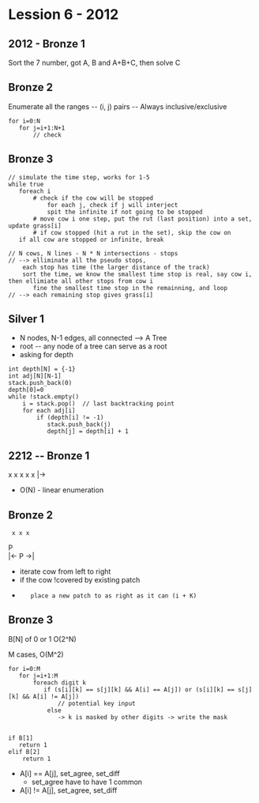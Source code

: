 # Lession 6 - 2012

## 2012 - Bronze 1 
 Sort the 7 number, got A, B and A+B+C, then solve C
 
## Bronze 2
Enumerate all the ranges -- (i, j) pairs -- Always inclusive/exclusive
```
for i=0:N
   for j=i+1:N+1
       // check
```

## Bronze 3
```
// simulate the time step, works for 1-5
while true
   foreach i
       # check if the cow will be stopped
           for each j, check if j will interject
           spit the infinite if not going to be stopped
       # move cow i one step, put the rut (last position) into a set, update grass[i]
       # if cow stopped (hit a rut in the set), skip the cow on
   if all cow are stopped or infinite, break    
```

```
// N cows, N lines - N * N intersections - stops
// --> elliminate all the pseudo stops, 
    each stop has time (the larger distance of the track)
    sort the time, we know the smallest time stop is real, say cow i, then ellimiate all other stops from cow i
       fine the smallest time stop in the remainning, and loop
// --> each remaining stop gives grass[i]
```

## Silver 1
* N nodes, N-1 edges, all connected --> A Tree
* root -- any node of a tree can serve as a root
* asking for depth
```
int depth[N] = {-1}
int adj[N][N-1]
stack.push_back(0)
depth[0]=0
while !stack.empty()
    i = stack.pop()  // last backtracking point
    for each adj[i]
        if (depth[i] != -1)
           stack.push_back(j)
           depth[j] = depth[i] + 1
```

## 2212 -- Bronze 1
x x x x x
     |->
* O(N) - linear enumeration     

## Bronze 2
     x x x
   P  
     |<- P ->|
 * iterate cow from left to right
 *    if the cow !covered by existing patch
 *        place a new patch to as right as it can (i + K)

## Bronze 3
B[N] of 0 or 1
O(2^N)

M cases, O(M^2)
```
for i=0:M
   for j=i+1:M
       foreach digit k
          if (s[i][k] == s[j][k] && A[i] == A[j]) or (s[i][k] == s[j][k] && A[i] != A[j])
              // potential key input
           else
              -> k is masked by other digits -> write the mask
    
```
```
if B[1]
   return 1
elif B[2]
    return 1
```
* A[i] == A[j], set_agree, set_diff
   * set_agree have to have 1 common
* A[i] != A[j], set_agree, set_diff 
                  
